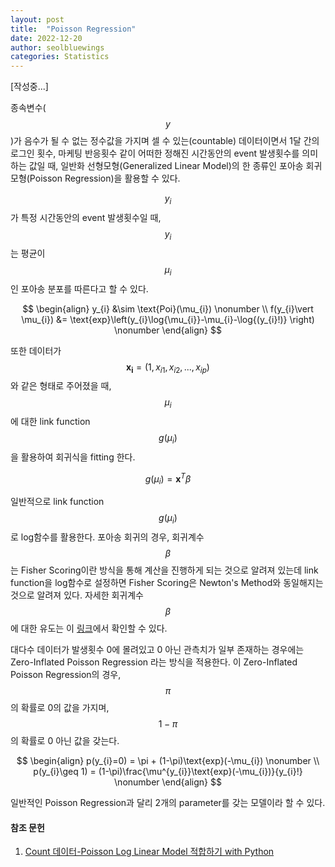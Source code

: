 ```yaml
---
layout: post
title:  "Poisson Regression"
date: 2022-12-20
author: seolbluewings
categories: Statistics
---
```


[작성중...]

종속변수($$y$$)가 음수가 될 수 없는 정수값을 가지며 셀 수 있는(countable) 데이터이면서 1달 간의 로그인 횟수, 마케팅 반응횟수 같이 어떠한 정해진 시간동안의 event 발생횟수를 의미하는 값일 때, 일반화 선형모형(Generalized Linear Model)의 한 종류인 포아송 회귀모형(Poisson Regression)을 활용할 수 있다.

$$y_{i}$$가 특정 시간동안의 event 발생횟수일 때, $$y_{i}$$는 평균이 $$\mu_{i}$$인 포아송 분포를 따른다고 할 수 있다.

$$
\begin{align}
y_{i} &\sim \text{Poi}(\mu_{i}) \nonumber \\
f(y_{i}\vert \mu_{i}) &= \text{exp}\left(y_{i}\log{\mu_{i}}-\mu_{i}-\log{(y_{i}!)}  \right) \nonumber
\end{align}
$$

또한 데이터가 $$ \mathbf{x_{i}} = (1,x_{i1},x_{i2},...,x_{ip}) $$ 와 같은 형태로 주어졌을 때, $$\mu_{i}$$ 에 대한 link function $$g(\mu_{i})$$ 을 활용하여 회귀식을 fitting 한다.

$$ g(\mu_{i}) = \mathbf{x}^{T}\beta $$

일반적으로 link function $$g(\mu_{i})$$로 log함수를 활용한다. 포아송 회귀의 경우, 회귀계수 $$\beta$$는 Fisher Scoring이란 방식을 통해 계산을 진행하게 되는 것으로 알려져 있는데 link function을 log함수로 설정하면 Fisher Scoring은 Newton's Method와 동일해지는 것으로 알려져 있다. 자세한 회귀계수 $$\beta$$에 대한 유도는 이 [링크](https://zephyrus1111.tistory.com/68)에서 확인할 수 있다.

대다수 데이터가 발생횟수 0에 몰려있고 0 아닌 관측치가 일부 존재하는 경우에는 Zero-Inflated Poisson Regression 라는 방식을 적용한다. 이 Zero-Inflated Poisson Regression의 경우, $$\pi$$의 확률로 0의 값을 가지며, $$1-\pi$$의 확률로 0 아닌 값을 갖는다.

$$
\begin{align}
p(y_{i}=0) = \pi + (1-\pi)\text{exp}(-\mu_{i}) \nonumber \\
p(y_{i}\geq 1) = (1-\pi)\frac{\mu^{y_{i}}\text{exp}(-\mu_{i})}{y_{i}!} \nonumber
\end{align}
$$

일반적인 Poisson Regression과 달리 2개의 parameter를 갖는 모델이라 할 수 있다. 



#### 참조 문헌
1. [Count 데이터-Poisson Log Linear Model 적합하기 with Python](https://zephyrus1111.tistory.com/88) <br>

